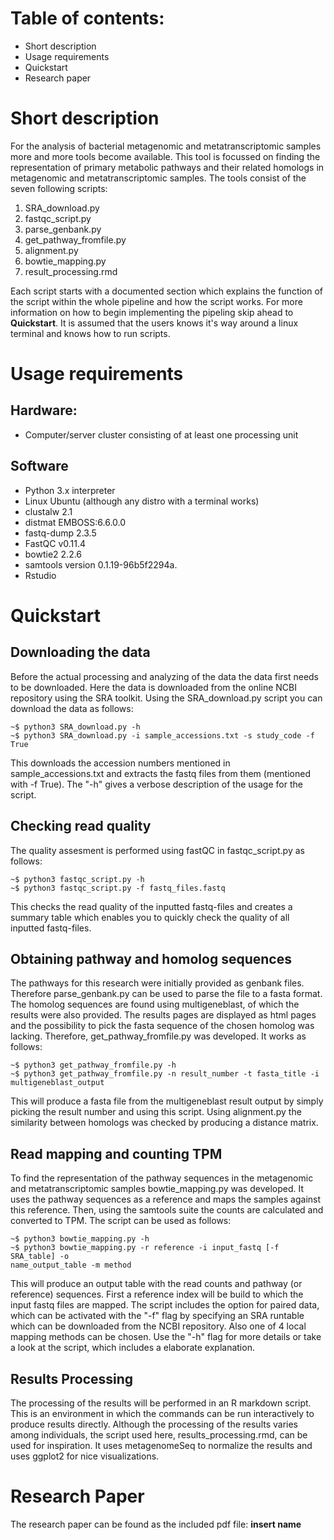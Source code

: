 # Table of contents:
- Short description
- Usage requirements
- Quickstart
- Research paper

# Short description
For the analysis of bacterial metagenomic and metatranscriptomic samples more
and more tools become available. This tool is focussed on finding the
representation of primary metabolic pathways and their related homologs in
metagenomic and metatranscriptomic samples. The tools consist of the seven
following scripts: 
1. SRA_download.py
2. fastqc_script.py
3. parse_genbank.py
4. get_pathway_fromfile.py
5. alignment.py
6. bowtie_mapping.py
7. result_processing.rmd

Each script starts with a documented section which explains the function of the
script within the whole pipeline and how the script works. For more information
on how to begin implementing the pipeling skip ahead to **Quickstart**. It is
assumed that the users knows it's way around a linux terminal and knows how to
run scripts.

# Usage requirements
## Hardware:
- Computer/server cluster consisting of at least one processing unit 
 
## Software
- Python 3.x interpreter
- Linux Ubuntu (although any distro with a terminal works)
- clustalw 2.1
- distmat EMBOSS:6.6.0.0
- fastq-dump 2.3.5
- FastQC v0.11.4
- bowtie2 2.2.6
- samtools version 0.1.19-96b5f2294a.
- Rstudio

# Quickstart
## Downloading the data
Before the actual processing and analyzing of the data the data first needs to
be downloaded. Here the data is downloaded from the online NCBI repository using
the SRA toolkit. Using the SRA_download.py script you can download the data as
follows: 
```
~$ python3 SRA_download.py -h
~$ python3 SRA_download.py -i sample_accessions.txt -s study_code -f True
```
This downloads the accession numbers mentioned in sample_accessions.txt and 
extracts the fastq files from them (mentioned with -f True). The "-h" gives a
verbose description of the usage for the script. 

## Checking read quality 
The quality assesment is performed using fastQC in fastqc_script.py as follows:
```
~$ python3 fastqc_script.py -h
~$ python3 fastqc_script.py -f fastq_files.fastq
```
This checks the read quality of the inputted fastq-files and creates a summary
table which enables you to quickly check the quality of all inputted
fastq-files.

## Obtaining pathway and homolog sequences
The pathways for this research were initially provided as genbank files.
Therefore parse_genbank.py can be used to parse the file to a fasta format. The
homolog sequences are found using multigeneblast, of which the results were also
provided. The results pages are displayed as html pages and the possibility to
pick the fasta sequence of the chosen homolog was lacking. Therefore, 
get_pathway_fromfile.py was developed. It works as follows: 
```
~$ python3 get_pathway_fromfile.py -h 
~$ python3 get_pathway_fromfile.py -n result_number -t fasta_title -i
multigeneblast_output
```
This will produce a fasta file from the multigeneblast result output by simply
picking the result number and using this script. Using alignment.py the
similarity between homologs was checked by producing a distance matrix.

## Read mapping and counting TPM
To find the representation of the pathway sequences in the metagenomic and
metatranscriptomic samples bowtie_mapping.py was developed. It uses the pathway
sequences as a reference and maps the samples against this reference. Then,
using the samtools suite the counts are calculated and converted to TPM. The
script can be used as follows: 
```
~$ python3 bowtie_mapping.py -h
~$ python3 bowtie_mapping.py -r reference -i input_fastq [-f SRA_table] -o
name_output_table -m method
```
This will produce an output table with the read counts and pathway (or
reference) sequences. First a reference index will be build to which the input
fastq files are mapped. The script includes the option for paired data, which
can be activated with the "-f" flag by specifying an SRA runtable which can be
downloaded from the NCBI repository. Also one of 4 local mapping methods can be
chosen. Use the "-h" flag for more details or take a look at the script, which
includes a elaborate explanation. 

## Results Processing
The processing of the results will be performed in an R markdown script. This is
an environment in which the commands can be run interactively to produce results
directly. Although the processing of the results varies among individuals, the
script used here, results_processing.rmd, can be used for inspiration. It uses
metagenomeSeq to normalize the results and uses ggplot2 for nice visualizations. 

# Research Paper
The research paper can be found as the included pdf file: **insert name**
